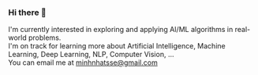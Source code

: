 ### Hi there 👋
I'm currently interested in exploring and applying AI/ML algorithms in real-world problems.\
I'm on track for learning more about Artificial Intelligence, Machine Learning, Deep Learning, NLP, Computer Vision, ...\
You can email me at minhnhatsse@gmail.com


